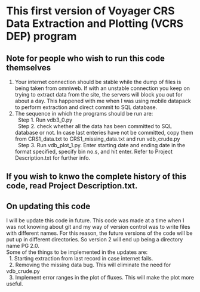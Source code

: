 # This first version of Voyager CRS Data Extraction and Plotting (VCRS DEP) program  
    
## Note for people who wish to run this code themselves  
1. Your internet connection should be stable while the dump of files is being taken from omniweb. If with an unstable connection you keep on trying to extract data from the site, the servers will block you out for about a day. This happened with me when I was using mobile datapack to perform extraction and direct commit to SQL database.  
2. The sequence in which the programs should be run are:   
&nbsp;&nbsp;Step 1. Run vdb3_0.py  
&nbsp;&nbsp;Step 2. check whether all the data has been committed to SQL database or not. In case last enteries have not be committed, copy them from CRS1_data.txt to CRS1_missing_data.txt and run vdb_crude.py  
&nbsp;&nbsp;Step 3. Run vdb_plot_1.py. Enter starting date and ending date in the format specified, specify bin no.s, and hit enter. Refer to Project Description.txt for further info.  
    
## If you wish to knwo the complete history of this code, read Project Description.txt.  
  
## On updating this code  
I will be update this code in future. This code was made at a time when I was not knowing about git and my way of version control was to write files with different names. For this reason, the future versions of the code will be put up in different directories. So version 2 will end up being a directory name PG 2.0.  
Some of the things to be implemented in the updates are:  
&nbsp;&nbsp;1. Starting extraction from last record in case internet fails.  
&nbsp;&nbsp;2. Removing the missing data bug. This will eliminate the need for vdb_crude.py  
&nbsp;&nbsp;3. Implement error ranges in the plot of fluxes. This will make the plot more useful. 
